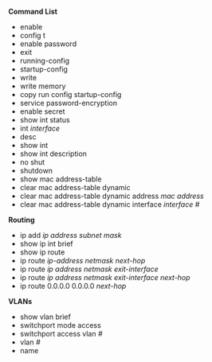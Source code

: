 **Command List**

* enable
* config t
* enable password
* exit
* running-config
* startup-config
* write
* write memory
* copy run config startup-config
* service password-encryption
* enable secret
* show int status
* int *interface*
* desc
* show int
* show int description
* no shut
* shutdown
* show mac address-table
* clear mac address-table dynamic
* clear mac address-table dynamic address *mac address*
* clear mac address-table dynamic interface *interface #*



**Routing**

* ip add *ip address subnet mask*
* show ip int brief
* show ip route
* ip route *ip-address netmask next-hop*
* ip route *ip address netmask exit-interface*
* ip route *ip address netmask exit-interface next-hop*
* ip route 0.0.0.0 0.0.0.0 *next-hop*



<b>VLANs</b>

* show vlan brief
* switchport mode access
* switchport access vlan *#*
* vlan *#*
* name
